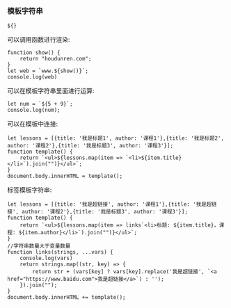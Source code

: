### 模板字符串

`${}`

可以调用函数进行渲染:

	function show() {
		return "houdunren.com";
	}
	let web = `www.${show()}`;
	console.log(web)
	
可以在模板字符串里面进行运算:

	let num = `${5 + 9}`;
	console.log(num);
	
可以在模板中连接:

	let lessons = [{title: '我是标题1', author: '课程1'},{title: '我是标题2', author: '课程2'},{title: '我是标题3', author: '课程3'}];
	function template() {
		return `<ul>${lessons.map(item => `<li>${item.title}</li>`).join("")}</ul>`;
	}
	document.body.innerHTML = template();
	
标签模板字符串:

	let lessons = [{title: '我是超链接', author: '课程1'},{title: '我是超链接', author: '课程2'},{title: '我是标题3', author: '课程3'}];
	function template() {
		return `<ul>${lessons.map(item => links`<li>标题: ${item.title}，课程: ${item.author}</li>`).join("")}</ul>`;
	}
	//字符串数量大于变量数量
	function links(strings, ...vars) {
		console.log(vars)
		return strings.map((str, key) => {
			return str + (vars[key] ? vars[key].replace('我是超链接', `<a href="https://www.baidu.com">我是超链接</a>`) : '');
		}).join("");
	}
	document.body.innerHTML += template();

